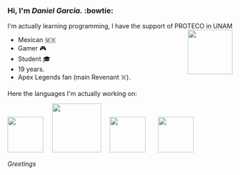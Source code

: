 ### Hi, I'm *Daniel Garcia.* :bowtie: 

I'm actually learning programming, I have the support of PROTECO in UNAM 
<image src=https://imgur.com/qa6nOik.png align="right" width="100" height="100" />

- Mexican 🇲🇽
- Gamer 🎮
- Student 🎓
- 19 years.
- Apex Legends fan (main Revenant ☠️).

Here the languages I'm actually working on:
<p>
<image src=https://imgur.com/YJNvUox.png width="80" height="80" /> &nbsp; &nbsp; <image src=https://imgur.com/fButcec.png width="110" height="110" /> &nbsp; &nbsp; <image src=https://imgur.com/NMxZFrU.png height="80" /> &nbsp; &nbsp; &nbsp; <image src=https://imgur.com/7p9x9HV.png width="80" height="80" />
</p> <!-- &nbsp; para poner espacios -->

*Greetings*
